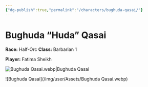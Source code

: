 ```yaml
---
{"dg-publish":true,"permalink":"/characters/bughuda-qasai/"}
---
```


# Bughuda “Huda” Qasai
**Race:** Half-Orc
**Class:** Barbarian 1

**Player:** Fatima Sheikh

![Bughuda Qasai.webp|Bughuda Qasai](/img/user/Assets/Bughuda%20Qasai.webp)

![Bughuda Qasai](/img/user/Assets/Bughuda Qasai.webp)
